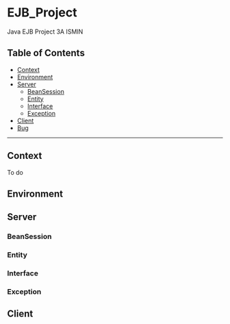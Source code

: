 # EJB_Project
Java EJB Project 3A ISMIN

## Table of Contents

- [Context](#context)
- [Environment](#context)
- [Server](#server)
  - [BeanSession](#beansession)
  - [Entity](#entity)
  - [Interface](#interface)
  - [Exception](#exception)
- [Client](#client)
- [Bug](#bug)





-------

## Context

To do


## Environment

## Server

### BeanSession

### Entity

### Interface

### Exception


## Client


